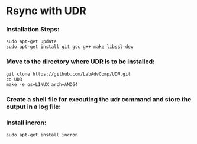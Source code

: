 # Rsync with UDR

### Installation Steps:
<pre><code>sudo apt-get update
sudo apt-get install git gcc g++ make libssl-dev
</pre></code>

### Move to the directory where UDR is to be installed:
<pre><code>git clone https://github.com/LabAdvComp/UDR.git
cd UDR
make -e os=LINUX arch=AMD64
</pre></code>

### Create a shell file for executing the udr command and store the output in a log file:


### Install incron:
<pre><code>sudo apt-get install incron
</pre></code>
